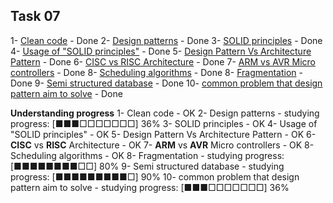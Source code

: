 ## Task 07

1- [Clean code](https://github.com/drmelezabi/AiCourse_Instant/tree/main/Tasks/07_11-08-2023/clean_code.md) - Done
2- [Design patterns](https://github.com/drmelezabi/AiCourse_Instant/tree/main/Tasks/07_11-08-2023/design_patterns.md) - Done
3- [SOLID principles](https://github.com/drmelezabi/AiCourse_Instant/tree/main/Tasks/07_11-08-2023/solid_principles.md) - Done
4- [Usage of "SOLID principles"](https://github.com/drmelezabi/AiCourse_Instant/tree/main/Tasks/07_11-08-2023/when_toUse_SOLID_principles.md) - Done
5- [Design Pattern Vs Architecture Pattern](https://github.com/drmelezabi/AiCourse_Instant/tree/main/Tasks/07_11-08-2023/DesignPatternVsArcPattern.md) - Done
6- [CISC vs RISC Architecture](https://github.com/drmelezabi/AiCourse_Instant/tree/main/Tasks/07_11-08-2023/CISC-RISC.md) - Done
7- [ARM vs AVR Micro controllers](https://github.com/drmelezabi/AiCourse_Instant/tree/main/Tasks/07_11-08-2023/ARM-AVR.md) - Done
8- [Scheduling algorithms](https://github.com/drmelezabi/AiCourse_Instant/tree/main/Tasks/07_11-08-2023/SchedulingAlgorithms.md) - Done
8- [Fragmentation](https://github.com/drmelezabi/AiCourse_Instant/tree/main/Tasks/07_11-08-2023/fragmentation.md) - Done
9- [Semi structured database](https://github.com/drmelezabi/AiCourse_Instant/tree/main/Tasks/07_11-08-2023/semiStructuredDatabase.md) - Done
10- [common problem that design pattern aim to solve](https://github.com/drmelezabi/AiCourse_Instant/tree/main/Tasks/07_11-08-2023/ProblemsSolvedByDesignPatterns.md) - Done

**Understanding progress**
1- Clean code - OK
2- Design patterns - studying progress: [■■■□□□□□□□] 36%
3- SOLID principles - OK
4- Usage of "SOLID principles" - OK
5- Design Pattern Vs Architecture Pattern - OK
6- **CISC** vs **RISC** Architecture - OK
7- **ARM** vs **AVR** Micro controllers - OK
8- Scheduling algorithms - OK
8- Fragmentation - studying progress: [■■■■■■■■□□] 80%
9- Semi structured database - studying progress: [■■■■■■■■■□] 90%
10- common problem that design pattern aim to solve - studying progress: [■■■□□□□□□□] 36%
